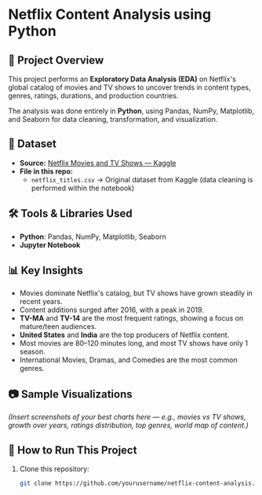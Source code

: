 # Netflix Content Analysis using Python

## 📌 Project Overview
This project performs an **Exploratory Data Analysis (EDA)** on Netflix's global catalog of movies and TV shows to uncover trends in content types, genres, ratings, durations, and production countries.

The analysis was done entirely in **Python**, using Pandas, NumPy, Matplotlib, and Seaborn for data cleaning, transformation, and visualization.

## 📂 Dataset
- **Source:** [Netflix Movies and TV Shows — Kaggle](https://www.kaggle.com/datasets/shivamb/netflix-shows)  
- **File in this repo:**
  - `netflix_titles.csv` → Original dataset from Kaggle (data cleaning is performed within the notebook)

## 🛠️ Tools & Libraries Used
- **Python**: Pandas, NumPy, Matplotlib, Seaborn
- **Jupyter Notebook**

## 📊 Key Insights
- Movies dominate Netflix's catalog, but TV shows have grown steadily in recent years.
- Content additions surged after 2016, with a peak in 2019.
- **TV-MA** and **TV-14** are the most frequent ratings, showing a focus on mature/teen audiences.
- **United States** and **India** are the top producers of Netflix content.
- Most movies are 80–120 minutes long, and most TV shows have only 1 season.
- International Movies, Dramas, and Comedies are the most common genres.

## 📷 Sample Visualizations
*(Insert screenshots of your best charts here — e.g., movies vs TV shows, growth over years, ratings distribution, top genres, world map of content.)*

## 🚀 How to Run This Project
1. Clone this repository:
   ```bash
   git clone https://github.com/yourusername/netflix-content-analysis.git
